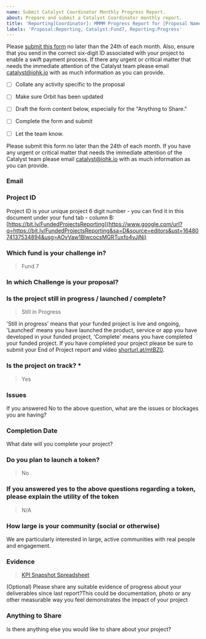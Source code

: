 ```yaml
---
name: Submit Catalyst Coordinator Monthly Progress Report.
about: Prepare and submit a Catalyst Coordinator monthly report. 
title: 'Reporting[Coordinator]: MMMM Progress Report for [Proposal Name]'
labels: 'Proposal:Reporting, Catalyst:Fund7, Reporting:Progress'
---
```


Please [submit this form](https://bit.ly/CatalystMonthlyReport) no later than the 24th of each month. Also, ensure that you send in the correct six-digit ID associated with your project to enable a swift payment process. If there any urgent or critical matter that needs the immediate attention of the Catalyst team please email catalyst@iohk.io with as much information as you can provide.

- [ ] Collate any activity specific to the proposal
- [ ] Make sure Orbit has been updated
- [ ] Draft the form content below, especially for the "Anything to Share."
- [ ] Complete the form and submit
- [ ] Let the team know.


Please submit this form no later than the 24th of each month. If you have any urgent or critical matter that needs the immediate attention of the Catalyst team please email [catalyst@iohk.io](mailto:catalyst@iohk.io) with as much information as you can provide.

### Email

> 


### Project ID

> 

Project ID is your unique project 6 digit number - you can find it in this document under your fund tab - column B: [https://bit.ly/FundedProjectsReporting](https://www.google.com/url?q=https://bit.ly/FundedProjectsReporting&sa=D&source=editors&ust=1648074137534894&usg=AOvVaw1BlwcocsMGRTuxfo4vJjNi)


### Which fund is your challenge in?

> Fund 7


### In which Challenge is your proposal?

> 


### Is the project still in progress / launched / complete?

> Still in Progress

'Still in progress' means that your funded project is live and ongoing, 'Launched' means you have launched the product, service or app you have developed in your funded project, 'Complete' means you have completed your funded project. If you have completed your project please be sure to submit your End of Project report and video [shorturl.at/mtBZ0](https://www.google.com/url?q=http://shorturl.at/mtBZ0&sa=D&source=editors&ust=1648078886418332&usg=AOvVaw3l20zY37OSXpxoyUe-fs6W).

### Is the project on track? *

> Yes


### Issues

If you answered No to the above question, what are the issues or blockages you are having?

> 


### Completion Date

What date will you complete your project?

> 

### Do you plan to launch a token?

> No


### If you answered yes to the above questions regarding a token, please explain the utility of the token

> N/A


### How large is your community (social or otherwise)

We are particularly interested in large, active communities with real people and engagement.

> 


### Evidence

> [KPI Snapshot Spreadsheet](https://docs.google.com/spreadsheets/d/1TmSZ7ngSFcrML6wjrKJrW6ISYNQV2wymU4ZsNC7M08o/edit?usp=sharing) 

(Optional) Please share any suitable evidence of progress about your deliverables since last report?This could be documentation, photo or any other measurable way you feel demonstrates the impact of your project



### Anything to Share

Is there anything else you would like to share about your project?


